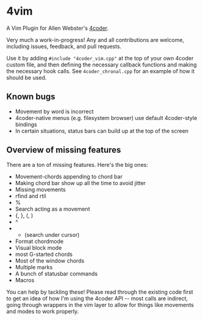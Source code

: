 # 4vim
A Vim Plugin for Allen Webster's [4coder](https://4coder.handmade.network/).

Very much a work-in-progress! Any and all contributions are welcome, including issues, feedback, and pull requests.

Use it by adding `#include "4coder_vim.cpp"` at the top of your own 4coder custom file, and then defining the necessary callback functions and making the necessary hook calls. See `4coder_chronal.cpp` for an example of how it should be used.

## Known bugs
  - Movement by word is incorrect
  - 4coder-native menus (e.g. filesystem browser) use default 4coder-style bindings
  - In certain situations, status bars can build up at the top of the screen

## Overview of missing features
There are a ton of missing features. Here's the big ones:
- Movement-chords appending to chord bar
- Making chord bar show up all the time to avoid jitter
- Missing movements
 - rfind and rtil
  - %
  - Search acting as a movement
  - {, }, (, ) 
  - ^
  - * (search under cursor)
- Format chordmode
- Visual block mode
- most G-started chords
- Most of the window chords
- Multiple marks
- A bunch of statusbar commands
- Macros

You can help by tackling these! Please read through the existing code first to get an idea of how I'm using the 4coder API -- most calls are indirect, going through wrappers in the vim layer to allow for things like movements and modes to work properly.
